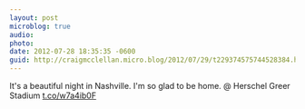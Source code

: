 ```yaml
---
layout: post
microblog: true
audio: 
photo: 
date: 2012-07-28 18:35:35 -0600
guid: http://craigmcclellan.micro.blog/2012/07/29/t229374575744528384.html
---
```

It's a beautiful night in Nashville. I'm so glad to be home.   @ Herschel Greer Stadium [t.co/w7a4ib0F](http://t.co/w7a4ib0F)
